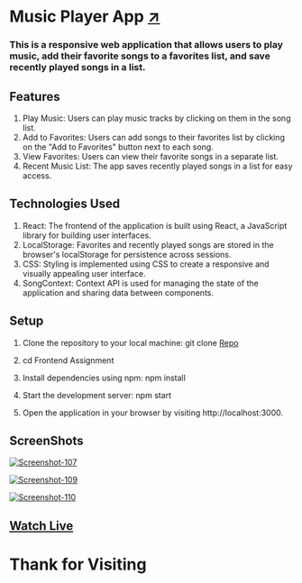 # Music Player App [↗️](https://musicplayerassignment.netlify.app/)
### This is a responsive web application that allows users to play music, add their favorite songs to a favorites list, and save recently played songs in a list.

## Features
1. Play Music: Users can play music tracks by clicking on them in the song list.
2. Add to Favorites: Users can add songs to their favorites list by clicking on the "Add to Favorites" button next to each song.
3. View Favorites: Users can view their favorite songs in a separate list.
4. Recent Music List: The app saves recently played songs in a list for easy access.
## Technologies Used
1. React: The frontend of the application is built using React, a JavaScript library for building user interfaces.
2. LocalStorage: Favorites and recently played songs are stored in the browser's localStorage for persistence across sessions.
3. CSS: Styling is implemented using CSS to create a responsive and visually appealing user interface.
4. SongContext: Context API is used for managing the state of the application and sharing data between components.
## Setup
1. Clone the repository to your local machine:
   git clone [Repo](https://github.com/Palakgupta2002/Frontend_Assignment)

2. cd Frontend Assignment
3. Install dependencies using npm:
   npm install
4. Start the development server:
   npm start
5. Open the application in your browser by visiting http://localhost:3000.

## ScreenShots

<a href="https://ibb.co/9Zspk8R"><img src="https://i.ibb.co/fD4Xz1m/Screenshot-107.png" alt="Screenshot-107" border="0"></a>

<a href="https://ibb.co/qDqn853"><img src="https://i.ibb.co/6y9ZSB7/Screenshot-109.png" alt="Screenshot-109" border="0"></a>

<a href="https://imgbb.com/"><img src="https://i.ibb.co/D496Lfk/Screenshot-110.png" alt="Screenshot-110" border="0"></a>

## [Watch Live](https://musicplayerassignment.netlify.app/)

# Thank for Visiting


